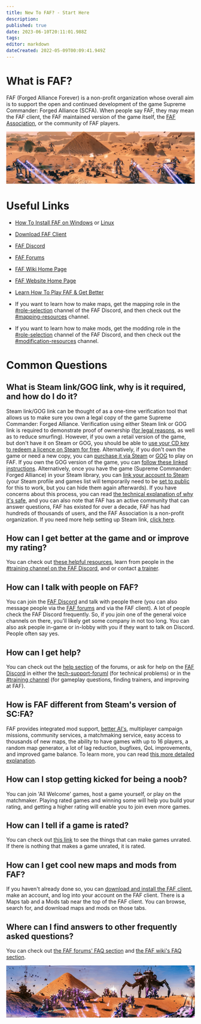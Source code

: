 ```yaml
---
title: New To FAF? - Start Here
description: 
published: true
date: 2023-06-10T20:11:01.988Z
tags: 
editor: markdown
dateCreated: 2022-05-09T00:09:41.949Z
---
```


# What is FAF?
FAF (Forged Alliance Forever) is a non-profit organization whose overall aim is to support the open and continued development of the game Supreme Commander: Forged Alliance (SCFA). When people say FAF, they may mean the FAF client, the FAF maintained version of the game itself, the [FAF Association](https://forum.faforever.com/topic/2347/what-is-the-association), or the community of FAF players.

![cool_screenshot_1.jpg](/images/cool_screenshot_1.jpg)

# Useful Links

* [How To Install FAF on Windows](https://wiki.faforever.com/en/Windows-Install) or [Linux](https://wiki.faforever.com/en/Linux-Install)

* [Download FAF Client](https://github.com/FAForever/downlords-faf-client/releases/download/v2023.5.0/faf_windows-x64_2023_5_0.exe)

* [FAF Discord](https://discord.gg/hgvj6Af)

* [FAF Forums](https://forum.faforever.com)

* [FAF Wiki Home Page](https://wiki.faforever.com/en/home)

* [FAF Website Home Page](https://www.faforever.com)

* [Learn How To Play FAF & Get Better](https://wiki.faforever.com/en/Learning-SupCom)

* If you want to learn how to make maps, get the mapping role in the [#role-selection](https://discord.gg/WZGB4H987B) channel of the FAF Discord, and then check out the [#mapping-resources](https://discord.gg/wNTAjpShQe) channel.

* If you want to learn how to make mods, get the modding role in the [#role-selection](https://discord.gg/WZGB4H987B) channel of the FAF Discord, and then check out the [#modification-resources](https://discord.gg/WZGB4H987B) channel.

# Common Questions

## What is Steam link/GOG link, why is it required, and how do I do it?

Steam link/GOG link can be thought of as a one-time verification tool that allows us to make sure you own a legal copy of the game Supreme Commander: Forged Alliance.  Verification using either Steam link or GOG link is required to demonstrate proof of ownership ([for legal reasons](https://forum.faforever.com/topic/252/why-do-i-need-to-link-my-account-to-steam), as well as to reduce smurfing).  However, if you own a retail version of the game, but don't have it on Steam or GOG, you should be able to [use your CD key to redeem a licence on Steam for free](https://help.steampowered.com/en/faqs/view/0e71-0971-324a-1161).  Alternatively, if you don't own the game or need a new copy, you can [purchase it via Steam](https://store.steampowered.com/app/9420) or [GOG](https://www.gog.com/en/game/supreme_commander_gold_edition) to play on FAF.  If you own the GOG version of the game, you can [follow these linked instructions](https://www.faforever.com/account/linkGog).  Alternatively, once you have the game (Supreme Commander: Forged Alliance) in your Steam library, you can [link your account to Steam](https://www.faforever.com/account/link) (your Steam profile and games list will temporarily need to be [set to public](https://help.steampowered.com/en/faqs/view/588C-C67D-0251-C276) for this to work, but you can hide them again afterwards).  If you have concerns about this process, you can read [the technical explanation of why it's safe](https://forum.faforever.com/topic/279/the-steam-login-is-suspicious-are-you-stealing-my-account), and you can also note that FAF has an active community that can answer questions, FAF has existed for over a decade, FAF has had hundreds of thousands of users, and the FAF Association is a non-profit organization.  If you need more help setting up Steam link, [click here](https://forum.faforever.com/topic/3800/what-is-steam-link-why-is-it-required-and-how-do-i-do-it).

## How can I get better at the game and or improve my rating?
You can check out [these helpful resources](https://wiki.faforever.com/en/Learning-SupCom), learn from people in the [#training channel on the FAF Discord](https://discord.gg/VzZgSZFwuX), and or contact [a trainer](https://forum.faforever.com/topic/1112/active-trainers-contact-page?_=1625168761049).

## How can I talk with people on FAF?
You can join the [FAF Discord](https://discord.gg/hgvj6Af) and talk with people there (you can also message people via the [FAF forums](https://forum.faforever.com) and via the FAF client). A lot of people check the FAF Discord frequently. So, if you join one of the general voice channels on there, you'll likely get some company in not too long. You can also ask people in-game or in-lobby with you if they want to talk on Discord. People often say yes.

## How can I get help?
You can check out the [help section](https://forum.faforever.com/category/4/i-need-help) of the forums, or ask for help on the [FAF Discord](https://discord.gg/hgvj6Af) in either the [tech-support-foruml](https://discord.gg/rbXwm8BZAt) (for technical problems) or in the [#training channel](https://discord.gg/VzZgSZFwuX) (for gameplay questions, finding trainers, and improving at FAF).

## How is FAF different from Steam's version of SC:FA?
FAF provides integrated mod support, [better AI's](https://wiki.faforever.com/en/Custom-AIs), multiplayer campaign missions, community services, a matchmaking service, easy access to thousands of new maps, the ability to have games with up to 16 players, a random map generator, a lot of lag reduction, bugfixes, QoL improvements, and improved game balance.  To learn more, you can read [this more detailed explanation](https://wiki.faforever.com/en/Changes-from-steam).

## How can I stop getting kicked for being a noob?
You can join 'All Welcome' games, host a game yourself, or play on the matchmaker. Playing rated games and winning some will help you build your rating, and getting a higher rating will enable you to join even more games.

## How can I tell if a game is rated?
You can check out [this link](https://forum.faforever.com/topic/272/why-was-game-x-not-rated?_=1644593448265) to see the things that can make games unrated. If there is nothing that makes a game unrated, it is rated.

## How can I get cool new maps and mods from FAF?
If you haven't already done so, you can [download and install the FAF client](https://faforever.com/client), make an account, and log into your account on the FAF client. There is a Maps tab and a Mods tab near the top of the FAF client. You can browse, search for, and download maps and mods on those tabs.

## Where can I find answers to other frequently asked questions?
You can check out [the FAF forums' FAQ section](https://forum.faforever.com/category/18/frequently-asked-questions) and [the FAF wiki's FAQ section](https://wiki.faforever.com/en/FAQ).

![cool_screenshot_4.jpg](/cool_screenshot_4.jpg)
